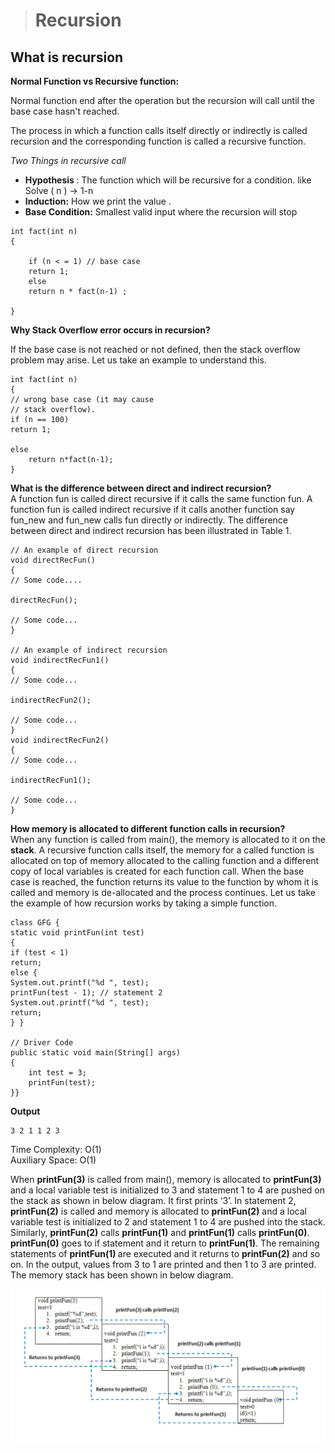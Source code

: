 > <h1> Recursion </h1>

<!DOCTYPE html>
<html lang="en">
<head>
    <meta charset="UTF-8">
    <meta http-equiv="X-UA-Compatible" content="IE=edge">
    <meta name="viewport" content="width=device-width, initial-scale=1.0">
</head>
<body>

<h2> What is recursion </h2>

<b>Normal Function vs Recursive function: </b>

Normal function end after the operation but the recursion will call until the base case hasn't reached.

The process in which a function calls itself directly or indirectly is called recursion and the corresponding function
is called a recursive function.

<i> Two Things in recursive call </i>
 <ul>
    <li><strong>Hypothesis </strong> : The function which will be recursive for a condition. like Solve ( n ) -> 1-n </li>
    <li><strong>Induction:</strong> How we print the value . </li>
    <li><strong>Base Condition:</strong> Smallest valid input where the recursion will stop</li>
</ul>
    
    int fact(int n)
    {

        if (n < = 1) // base case
        return 1;
        else    
        return n * fact(n-1) ;    

    }

<b>Why Stack Overflow error occurs in recursion?</b>

If the base case is not reached or not defined, then the stack overflow problem may arise. Let us take an example to
understand this.

    int fact(int n)
    {
    // wrong base case (it may cause
    // stack overflow).
    if (n == 100)
    return 1;

    else
        return n*fact(n-1);
    }

<b>What is the difference between direct and indirect recursion?</b>
<br>
A function fun is called direct recursive if it calls the same function fun. A function fun is called indirect recursive
if it calls another function say fun_new and fun_new calls fun directly or indirectly. The difference between direct and
indirect recursion has been illustrated in Table 1.

    // An example of direct recursion
    void directRecFun()
    {
    // Some code....

    directRecFun();

    // Some code...
    }

    // An example of indirect recursion
    void indirectRecFun1()
    {
    // Some code...

    indirectRecFun2();

    // Some code...
    }
    void indirectRecFun2()
    {
    // Some code...

    indirectRecFun1();

    // Some code...
    }

<b>How memory is allocated to different function calls in recursion?</b>
<br>
When any function is called from main(), the memory is allocated to it on the <b>stack</b>. A recursive function calls
itself, the memory for a called function is allocated on top of memory allocated to the calling function and a different
copy of local variables is created for each function call. When the base case is reached, the function returns its value
to the function by whom it is called and memory is de-allocated and the process continues.
Let us take the example of how recursion works by taking a simple function.

    class GFG {
    static void printFun(int test)
    {
    if (test < 1)
    return;
    else {
    System.out.printf("%d ", test);
    printFun(test - 1); // statement 2
    System.out.printf("%d ", test);
    return;
    } }

	// Driver Code 
	public static void main(String[] args) 
	{ 
		int test = 3; 
		printFun(test); 
	}}

<b> Output</b>

    3 2 1 1 2 3 

Time Complexity: O(1)
<br>
Auxiliary Space: O(1)

<p>When <strong>printFun(3)</strong> is called from main(), memory is allocated to <strong>printFun(3)</strong> and a local variable test is initialized to 3 and statement 1 to 4 are pushed on the stack as shown in below diagram. It first prints ‘3’. In statement 2, <strong>printFun(2)</strong> is called and memory is allocated to <strong>printFun(2)</strong> and a local variable test is initialized to 2 and statement 1 to 4 are pushed into the stack. Similarly, <strong>printFun(2)</strong> calls <strong>printFun(1)</strong> and <strong>printFun(1)</strong> calls <strong>printFun(0)</strong>. <strong>printFun(0)</strong> goes to if statement and it return to <strong>printFun(1)</strong>. The remaining statements of <strong>printFun(1) </strong>are executed and it returns to <strong>printFun(2)</strong> and so on. In the output, values from 3 to 1 are printed and then 1 to 3 are printed. The memory stack has been shown in below diagram.</p>


![img.png](img.png)



</body>
</html>
